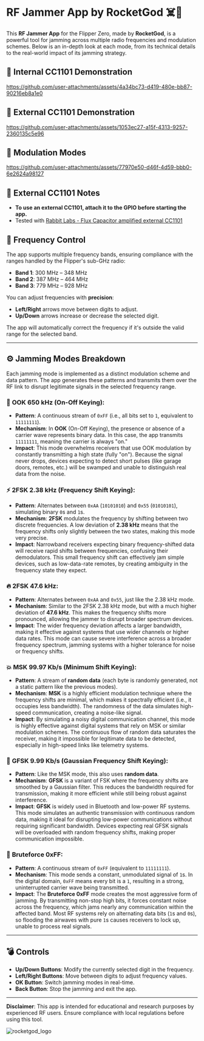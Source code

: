 # RF Jammer App by RocketGod ☠️📡

This **RF Jammer App** for the Flipper Zero, made by **RocketGod**, is a powerful tool for jamming across multiple radio frequencies and modulation schemes. Below is an in-depth look at each mode, from its technical details to the real-world impact of its jamming strategy.

## 🎥 Internal CC1101 Demonstration
https://github.com/user-attachments/assets/4a34bc73-d419-480e-bb87-90216eb8a1e0
## 🎥 External CC1101 Demonstration
https://github.com/user-attachments/assets/1053ec27-a15f-4313-9257-2360135c5e96
## 🎥 Modulation Modes
https://github.com/user-attachments/assets/77970e50-d46f-4d59-bbb0-6e2624a98127

## 📡 External CC1101 Notes
- **To use an external CC1101, attach it to the GPIO before starting the app.**
- Tested with [Rabbit Labs - Flux Capacitor amplified external CC1101](https://rabbit-labs.com/product/rabbit-labs-flux-capacitor-amplified-cc1101/)

## 📡 Frequency Control

The app supports multiple frequency bands, ensuring compliance with the ranges handled by the Flipper's sub-GHz radio:
- **Band 1**: 300 MHz – 348 MHz
- **Band 2**: 387 MHz – 464 MHz
- **Band 3**: 779 MHz – 928 MHz

You can adjust frequencies with **precision**:
- **Left/Right** arrows move between digits to adjust.
- **Up/Down** arrows increase or decrease the selected digit.

The app will automatically correct the frequency if it's outside the valid range for the selected band.

---

## ⚙️ Jamming Modes Breakdown

Each jamming mode is implemented as a distinct modulation scheme and data pattern. The app generates these patterns and transmits them over the RF link to disrupt legitimate signals in the selected frequency range.

### 🦾 **OOK 650 kHz** (On-Off Keying):
- **Pattern**: A continuous stream of `0xFF` (i.e., all bits set to `1`, equivalent to `11111111`).
- **Mechanism**: In **OOK** (On-Off Keying), the presence or absence of a carrier wave represents binary data. In this case, the app transmits `11111111`, meaning the carrier is always "on."
- **Impact**: This mode overwhelms receivers that use OOK modulation by constantly transmitting a high state (fully "on"). Because the signal never drops, devices expecting to detect short pulses (like garage doors, remotes, etc.) will be swamped and unable to distinguish real data from the noise.

### ⚡ **2FSK 2.38 kHz** (Frequency Shift Keying):
- **Pattern**: Alternates between `0xAA` (`10101010`) and `0x55` (`01010101`), simulating binary `0`s and `1`s.
- **Mechanism**: **2FSK** modulates the frequency by shifting between two discrete frequencies. A low deviation of **2.38 kHz** means that the frequency shifts only slightly between the two states, making this mode very precise.
- **Impact**: Narrowband receivers expecting binary frequency-shifted data will receive rapid shifts between frequencies, confusing their demodulators. This small frequency shift can effectively jam simple devices, such as low-data-rate remotes, by creating ambiguity in the frequency state they expect.

### 🔥 **2FSK 47.6 kHz**:
- **Pattern**: Alternates between `0xAA` and `0x55`, just like the 2.38 kHz mode.
- **Mechanism**: Similar to the 2FSK 2.38 kHz mode, but with a much higher deviation of **47.6 kHz**. This makes the frequency shifts more pronounced, allowing the jammer to disrupt broader spectrum devices.
- **Impact**: The wider frequency deviation affects a larger bandwidth, making it effective against systems that use wider channels or higher data rates. This mode can cause severe interference across a broader frequency spectrum, jamming systems with a higher tolerance for noise or frequency shifts.

### 💥 **MSK 99.97 Kb/s** (Minimum Shift Keying):
- **Pattern**: A stream of **random data** (each byte is randomly generated, not a static pattern like the previous modes).
- **Mechanism**: **MSK** is a highly efficient modulation technique where the frequency shifts are minimal, which makes it spectrally efficient (i.e., it occupies less bandwidth). The randomness of the data simulates high-speed communication, creating a noise-like signal.
- **Impact**: By simulating a noisy digital communication channel, this mode is highly effective against digital systems that rely on MSK or similar modulation schemes. The continuous flow of random data saturates the receiver, making it impossible for legitimate data to be detected, especially in high-speed links like telemetry systems.

### 📶 **GFSK 9.99 Kb/s** (Gaussian Frequency Shift Keying):
- **Pattern**: Like the MSK mode, this also uses **random data**.
- **Mechanism**: **GFSK** is a variant of FSK where the frequency shifts are smoothed by a Gaussian filter. This reduces the bandwidth required for transmission, making it more efficient while still being robust against interference.
- **Impact**: **GFSK** is widely used in Bluetooth and low-power RF systems. This mode simulates an authentic transmission with continuous random data, making it ideal for disrupting low-power communications without requiring significant bandwidth. Devices expecting real GFSK signals will be overloaded with random frequency shifts, making proper communication impossible.

### 🚀 **Bruteforce 0xFF**:
- **Pattern**: A continuous stream of `0xFF` (equivalent to `11111111`).
- **Mechanism**: This mode sends a constant, unmodulated signal of `1`s. In the digital domain, `0xFF` means every bit is a `1`, resulting in a strong, uninterrupted carrier wave being transmitted.
- **Impact**: The **Bruteforce 0xFF** mode creates the most aggressive form of jamming. By transmitting non-stop high bits, it forces constant noise across the frequency, which jams nearly any communication within the affected band. Most RF systems rely on alternating data bits (`1`s and `0`s), so flooding the airwaves with pure `1`s causes receivers to lock up, unable to process real signals.

---

## 💣 Controls

- **Up/Down Buttons**: Modify the currently selected digit in the frequency.
- **Left/Right Buttons**: Move between digits to adjust frequency values.
- **OK Button**: Switch jamming modes in real-time.
- **Back Button**: Stop the jamming and exit the app.

---

**Disclaimer**: This app is intended for educational and research purposes by experienced RF users. Ensure compliance with local regulations before using this tool.

![rocketgod_logo](https://github.com/RocketGod-git/shodanbot/assets/57732082/7929b554-0fba-4c2b-b22d-6772d23c4a18)
